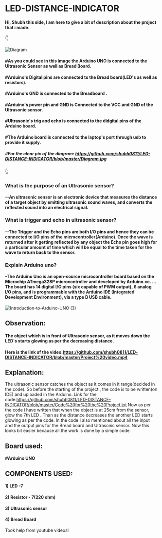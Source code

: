 # LED-DISTANCE-INDICATOR


#### Hi, Shubh this side, I am here to give a bit of description about the project that i made. 

👇                                                                                                                                      


![Diagram](https://user-images.githubusercontent.com/79529647/119790780-0cd4c600-be89-11eb-9bc9-00fc480c5582.jpg)

#### #As you could see in this image the Arduino UNO is connected to the Ultrasonic Sensor as well as Bread Board.
#### #Arduino's Digital pins are connected to the Bread board(LED's as well as resistors).
#### #Arduino's GND is connected to the Breadboard .
#### #Arduino's power pin and GND is Connected to the VCC and GND of the Ultrasonic sensor.
#### #Ultrasonic's trig and echo is connected to the didgital pins of the Arduino board.
#### #The Arduino board is connected to the laptop's port through usb to provide it supply.
##### #For the clear pic of the diagram: https://github.com/shubh0811/LED-DISTANCE-INDICATOR/blob/master/Diagram.jpg
                                                                                                                          
👆    

### What is the purpose of an Ultrasonic sensor?
#### --An ultrasonic sensor is an electronic device that measures the distance of a target object by emitting ultrasonic sound waves, and converts the reflected sound into an electrical signal.

### What is trigger and echo in ultrasonic sensor?
#### --The Trigger and the Echo pins are both I/O pins and hence they can be connected to I/O pins of the microcontroller(Arduino). Once the wave is returned after it getting reflected by any object the Echo pin goes high for a particular amount of time which will be equal to the time taken for the wave to return back to the sensor.


### Explain Arduino uno? 
#### -The Arduino Uno is an open-source microcontroller board based on the Microchip ATmega328P microcontroller and developed by Arduino.cc. ... The board has 14 digital I/O pins (six capable of PWM output), 6 analog I/O pins, and is programmable with the Arduino IDE (Integrated Development Environment), via a type B USB cable.

![Introduction-to-Arduino-UNO (3)](https://user-images.githubusercontent.com/79529647/119869684-6236c480-bed5-11eb-8891-4a6393d527bb.jpg)



## Observation:
#### The object which is in front of Ultrasonic sensor, as it moves down the LED's starts glowing as per the decreasing distance. 

#### Here is the link of the video:https://github.com/shubh0811/LED-DISTANCE-INDICATOR/blob/master/Project%20video.mp4

## Explanation:
The ultrasonic sensor catches the object as it comes in it range(decided in the code). So before the starting of the project , the code is to be written(on IDE) and uploaded in the Arduino. Link for the code:https://github.com/shubh0811/LED-DISTANCE-INDICATOR/blob/master/Code%20for%20the%20Project.txt
Now as per the code i have written that when the object is at 25cm from the sensor, glow the 7th LED . Than as the distance decreases the another LED starts glowing as per the code. In the code I also mentioned about all the input and the output pins for the Bread board and Ultrasonic sensor.
Now this looks bit easier because all the work is done by a simple code. 


## Board used:
#### #Arduino UNO

## COMPONENTS USED:
#### 1) LED -7
#### 2) Resistor - 7(220 ohm)
#### 3) Ultrasonic sensor
#### 4) Bread Board


Took help from youtube videos!                              










